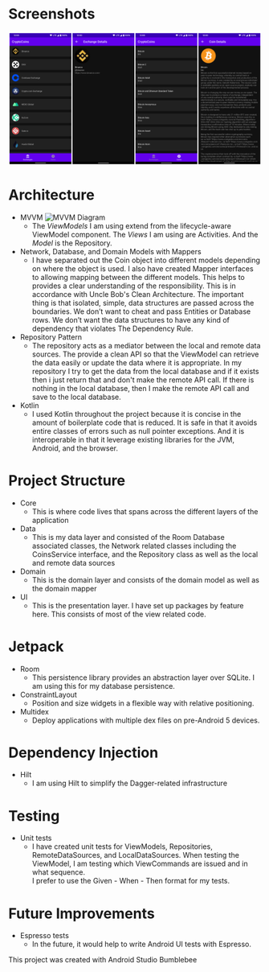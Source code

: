 # Screenshots
![Crypto Coins](CryptoCoins.png)

# Architecture

* MVVM ![MVVM Diagram](https://developer.android.com/topic/libraries/architecture/images/final-architecture.png)
    * The *ViewModels* I am using extend from the lifecycle-aware ViewModel component. The *Views*
    I am using are Activities. And the *Model* is the Repository.
* Network, Database, and Domain Models with Mappers
    * I have separated out the Coin object into different models depending on where the object
    is used. I also have created Mapper interfaces to allowing mapping between the different models.
    This helps to provides a clear understanding of the responsibility. This is in accordance with
    Uncle Bob's Clean Architecture. The important thing is that isolated, simple, data structures
    are passed across the boundaries. We don’t want to cheat and pass Entities or Database rows. We
    don’t want the data structures to have any kind of dependency that violates The Dependency Rule.
* Repository Pattern
    * The repository acts as a mediator between the local and remote data sources. The provide a
    clean API so that the ViewModel can retrieve the data easily or update the data where it is
    appropriate. In my repository I try to get the data from the local database and if it exists
    then i just return that and don't make the remote API call. If there is nothing in the local
    database, then I make the remote API call and save to the local database.
* Kotlin
    * I used Kotlin throughout the project because it is concise in the amount of boilerplate code
    that is reduced. It is safe in that it avoids entire classes of errors such as null pointer
    exceptions. And it is interoperable in that it leverage existing libraries for the JVM, Android,
    and the browser.

# Project Structure
* Core
    * This is where code lives that spans across the different layers of the application
* Data
    * This is my data layer and consisted of the Room Database associated classes, the Network
    related classes including the CoinsService interface, and the Repository class as well as
    the local and remote data sources
* Domain
    * This is the domain layer and consists of the domain model as well as the domain mapper
* UI
    * This is the presentation layer. I have set up packages by feature here. This consists of most
    of the view related code.

# Jetpack
* Room
    * This persistence library provides an abstraction layer over SQLite. I am using this for my
    database persistence.
* ConstraintLayout
    * Position and size widgets in a flexible way with relative positioning.    
* Multidex
    * Deploy applications with multiple dex files on pre-Android 5 devices.

# Dependency Injection
* Hilt
    * I am using Hilt to simplify the Dagger-related infrastructure

# Testing
* Unit tests
    * I have created unit tests for ViewModels, Repositories, RemoteDataSources, and LocalDataSources.
    When testing the ViewModel, I am testing which ViewCommands are issued and in what sequence.  
    I prefer to use the Given - When - Then format for my tests.

# Future Improvements
* Espresso tests
    * In the future, it would help to write Android UI tests with Espresso.


This project was created with Android Studio Bumblebee
